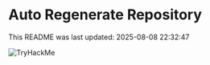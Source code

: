 # Auto Regenerate Repository

This README was last updated: 2025-08-08 22:32:47

 ![TryHackMe](https://tryhackme.com/badge/533634)